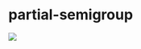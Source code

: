 # partial-semigroup

[![](https://travis-ci.org/chris-martin/partial-semigroup.svg)](https://travis-ci.org/chris-martin/partial-semigroup)
